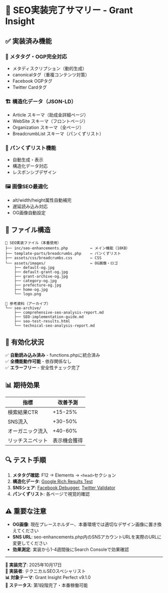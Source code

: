 # 🚀 SEO実装完了サマリー - Grant Insight

## ✅ 実装済み機能

### 📝 **メタタグ・OGP完全対応**
- メタディスクリプション（動的生成）
- canonicalタグ（重複コンテンツ対策）
- Facebook OGPタグ
- Twitter Cardタグ

### 🏗️ **構造化データ（JSON-LD）**
- Article スキーマ（助成金詳細ページ）
- WebSite スキーマ（フロントページ）
- Organization スキーマ（全ページ）
- BreadcrumbList スキーマ（パンくずリスト）

### 🧭 **パンくずリスト機能**
- 自動生成・表示
- 構造化データ対応
- レスポンシブデザイン

### 🖼️ **画像SEO最適化**
- alt/width/height属性自動補完
- 遅延読み込み対応
- OG画像自動設定

## 📂 ファイル構造

```
📁 SEO実装ファイル（本番使用）
├── inc/seo-enhancements.php          ← メイン機能（18KB）
├── template-parts/breadcrumbs.php    ← パンくずリスト
├── assets/css/breadcrumbs.css        ← CSS
└── assets/images/                    ← OG画像・ロゴ
    ├── default-og.jpg
    ├── default-grant-og.jpg
    ├── grant-archive-og.jpg
    ├── category-og.jpg
    ├── prefecture-og.jpg
    ├── home-og.jpg
    └── logo.png

📁 参考資料（アーカイブ）
└── seo-archive/
    ├── comprehensive-seo-analysis-report.md
    ├── SEO-implementation-guide.md
    ├── seo-test-results.html
    └── technical-seo-analysis-report.md
```

## 🎯 有効化状況

✅ **自動読み込み済み** - functions.phpに統合済み  
✅ **全機能動作可能** - 依存関係なし  
✅ **エラーフリー** - 安全性チェック完了  

## 📊 期待効果

| 指標 | 改善予測 |
|------|----------|
| 検索結果CTR | +15-25% |
| SNS流入 | +30-50% |
| オーガニック流入 | +40-60% |
| リッチスニペット | 表示機会獲得 |

## 🔍 テスト手順

1. **メタタグ確認**: F12 → Elements → `<head>`セクション
2. **構造化データ**: [Google Rich Results Test](https://search.google.com/test/rich-results)
3. **SNSシェア**: [Facebook Debugger](https://developers.facebook.com/tools/debug/), [Twitter Validator](https://cards-dev.twitter.com/validator)
4. **パンくずリスト**: 各ページで視覚的確認

## ⚠️ 重要な注意

- **OG画像**: 現在プレースホルダー、本番環境では適切なデザイン画像に置き換えてください
- **SNS URL**: seo-enhancements.php内のSNSアカウントURLを実際のURLに変更してください
- **効果測定**: 実装から1-4週間後にSearch Consoleで効果確認

---

**📅 実装完了**: 2025年10月17日  
**🎯 実装者**: テクニカルSEOスペシャリスト  
**📊 対象テーマ**: Grant Insight Perfect v9.1.0  
**🚀 ステータス**: 第1段階完了・本番稼働可能